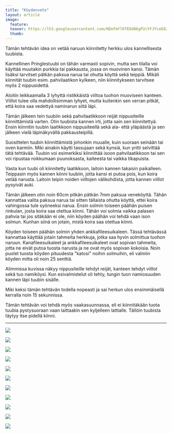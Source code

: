 ```yaml
---
title: "Köydenveto"
layout: article
image:
  feature:
  teaser: https://lh3.googleusercontent.com/HEmfmYlRfEOd86gP2cYFJYceE6ZB41rOT6zZFJdAo9j9pGCkNdjilYeRVwXRlN6S6Niye314wOdsY5Uxt-SGXBcA1CIPpswfDQEzNf48Uvb0SfsR6_ufLHme5uN5D7Ta1jbPBLkxIayRcC0uVYslM-SEVuQvog8xcMiIY8yY93SBJbhHdDCQNDFM2AnQc_tkAuGfCfCJdozT25hLX-SNVj_SteM_pvx29AthAK6nZUEToqs57KTW979gglZLD7_BOK84dHdYJlr6tGLpSs637ftH6d-Hr8bNS-WsMGe9l8wLZXplYA_kolaP70cRd6v6oI_2cGRw61Ee2YLB72Y2f_PHpCcmVbd018RS6fUmfy-bSFWyGvLH6TnX9Hb87WS9f2AKmd92pV8KErs4koPE2A8USNBlVWNB53p32uvG0AjDoL3JnExsbUHcGRdvSgLEUpD8TtzMdjaGBZ66VvWgbuToGaA4hkPi2uDOKIj8y-7L4BQhi6TRLVwj52Zqh4Umy57nfHlhYcVyF9MdQvxhZ5sF_I73CDF06nPR94Xeq-E=w245
  thumb:
---
```


Tämän tehtävän idea on vetää naruun kiinnitetty herkku ulos kannellisesta tuubista. 

Kannellinen Pringlestuubi on tähän varmasti sopivin, mutta sen tilalla voi käyttää muutakin purkkia tai pakkausta, jossa on muovinen kansi. Tämän lisäksi tarvitset pätkän paksua narua tai ohutta köyttä sekä teippiä. Mikäli kiinnität tuubin esim. pahvilaatikon kylkeen, niin kiinnitykseen tarvitsee myös 2 nippusidettä.

Aloitin leikkaamalla 3 lyhyttä ristikkäistä viiltoa tuohon muoviseen kanteen. Viillot tulee olla mahdollisimman lyhyet, mutta kuitenkin sen verran pitkät, että koira saa vedettyä naminarun siitä läpi.

Tämän jälkeen tein tuubiin sekä pahvilaatikkoon reijät nippusiteille kiinnittämistä varten. Otin tuubista kannen irti, jotta sain sen kiinnitettyä. Ensin kiinnitin tuubin laatikkoon nippusiteellä sekä ala- että yläpäästä ja sen jälkeen vielä läpinäkyvällä pakkausteipillä.

Suosittelen tuubin kiinnittämistä johonkin muualle, kuin suoraan seinään tai oven karmiin. Miki ainakin käytti tassujaan sekä kynsiä, kun yritti selvittää tätä tehtävää. Tuubin voi esimerkiksi kiinnittää isoon pahvilaatikkoon tai sen voi ripustaa roikkumaan puunoksasta, kaiteesta tai vaikka tikapuista.

Vasta kun tuubi oli kiinnitetty laatikkoon, laitoin kannen takaisin paikalleen. Teippasin myös kannen kiinni tuubiin, jotta kansi ei putoa pois, kun koira vetää narusta. Laitoin teipin noiden viiltojen välikohdista, jotta kannen viillot pysyivät auki.

Tämän jälkeen otin noin 60cm pitkän pätkän 7mm paksua veneköyttä. Tähän kannattaa valita paksua narua tai sitten tällaista ohutta köyttä, ettei koira vahingossa tule syöneeksi narua. Ensin solmin toiseen päähän puisen rinkulan, josta koira saa otettua kiinni. Tähän voi solmia vaikka palasen pahvia tai jos sitäkään ei ole, niin köyden päähän voi tehdä vaan ison solmun. Kunhan siinä on jotain, mistä koira saa otettua kiinni.

Köyden toiseen päähän solmin yhden ankkafileesuikaleen. Tässä tehtävässä kannattaa käyttää jotain tahmeita herkkuja, jotka saa hyvin solmittua tuohon naruun. Kanafileesuikaleet ja ankkafileesuikaleet ovat sopivan tahmeita, jotta ne eivät putoa tuosta narusta ja ne ovat myös sopivan kokoisia. Noin puolet tuosta köyden pituudesta "katosi" noihin solmuihin, eli valmiin köyden mitta oli noin 25 senttiä.

Alimmissa kuvissa näkyy nippusiteille tehdyt reijät, kanteen tehdyt viillot sekä tuo namiköysi. Kun esivalmistelut oli tehty, tungin tuon namiosuuden kannen läpi tuubin sisälle.

Miki keksi tämän tehtävän todella nopeasti ja sai herkun ulos ensimmäisellä kerralla noin 15 sekunnissa.

Tämän tehtävän voi tehdä myös vaakasuunnassa, eli ei kiinnitäkään tuota tuubia pystysuoraan vaan laittaakin sen kyljelleen lattialle. Tällöin tuubista täytyy itse pidellä kiinni.

---

[![](https://lh3.googleusercontent.com/V59wqIqWmSj0_di4roT0NlNpDvOtecon_mPQkRJlT_bUtyXxD6W577U08D65dwpPOuqXAYJQmqii1VnI4EQrlJc-WG1c7ImfwX9o564_lMuKmaqneaSIBXOwBKfwM_zo24a54FbrQElX1qdFkCxV3EMYitXzC78TxSey_mqdzWvt28yLgAtllxY4fZA1l5AIKxjxHFn0dJp9SKcijjMyztWP4vGoO_G1nFHIfdiY1U_gUo8RbxgLZQgvvwSMj1EXBNsOyIOj45WS_1sloltqCNJSYmkOCA01Q2yOcpjQNXKznLZuqwHX0TuUp21Q17YnXArPgU9BDE-Q6zksu8wakp6p_KX-0Dt1plKlpQijev6DaCSYETKmCDOsv0Kcol7DZ6O977D1LwrUo7I0SRWupbjZZ44tKUEMmv2aOg_9cMtwWjVfYZ9sYjC1_kLZZyFSNfkivsbBH4S85ILu0GAaHCq77vNv-JpkdRWVnjDHktGKiJHUwUnTSvEJzxl-kvAZRpXTVbChxnxmE4h7_DZ44yYo8YyqnArVKvbntL_7nvs=w800)](https://lh3.googleusercontent.com/V59wqIqWmSj0_di4roT0NlNpDvOtecon_mPQkRJlT_bUtyXxD6W577U08D65dwpPOuqXAYJQmqii1VnI4EQrlJc-WG1c7ImfwX9o564_lMuKmaqneaSIBXOwBKfwM_zo24a54FbrQElX1qdFkCxV3EMYitXzC78TxSey_mqdzWvt28yLgAtllxY4fZA1l5AIKxjxHFn0dJp9SKcijjMyztWP4vGoO_G1nFHIfdiY1U_gUo8RbxgLZQgvvwSMj1EXBNsOyIOj45WS_1sloltqCNJSYmkOCA01Q2yOcpjQNXKznLZuqwHX0TuUp21Q17YnXArPgU9BDE-Q6zksu8wakp6p_KX-0Dt1plKlpQijev6DaCSYETKmCDOsv0Kcol7DZ6O977D1LwrUo7I0SRWupbjZZ44tKUEMmv2aOg_9cMtwWjVfYZ9sYjC1_kLZZyFSNfkivsbBH4S85ILu0GAaHCq77vNv-JpkdRWVnjDHktGKiJHUwUnTSvEJzxl-kvAZRpXTVbChxnxmE4h7_DZ44yYo8YyqnArVKvbntL_7nvs=s0)

[![](https://lh3.googleusercontent.com/h8yxvzfykuURDbHOmQJ6IObjJTqCEBlWtNRvWRPumrBiWfA0QN5PtYaROAf4q3CP2skEBSP4CD-JDGmOWoPtZQFg2m5v7TDN8talLEAAHWiV0-kbkcb06JH9VA9RBHzR9D13wj_6EdctT-nkI9K523120XzdEBMLUNh9hSW0GSyCun1ex3qRVezfTYF6qF_rp19mKB-VQk7eqh-w_mTMQ1xSUvLbjZEmMCiVWDtV1vcckSHFm4RSfdfn8Ae2p0ZamnT7906G0Sa2pqAP7jAhptLdScof-b5yEbUKdjGvy5CuyoiRNN69u-rmYCUC1LgT1Q4bda9uBC3vcYyDywmS2rG7_pjAkykH3kU9-zJldpoA4SjxxUEBO5xtVeNl5CkFcCjDhZ9RzcBux9rCD2BCmxXk0XufUSCcpRH5uU9SEQlPKuSPEug7fXyh8ZQDKpSqjIKDxd4AippswfC-15_MHaljsEs0SB6cFKu4H5bXMt54HELiO3qKR6y6pXrwfISL0nKv2eGSE-jTagBmBw2UOykGnoTB_x4aZJ0RtJ_L_-s=w800)](https://lh3.googleusercontent.com/h8yxvzfykuURDbHOmQJ6IObjJTqCEBlWtNRvWRPumrBiWfA0QN5PtYaROAf4q3CP2skEBSP4CD-JDGmOWoPtZQFg2m5v7TDN8talLEAAHWiV0-kbkcb06JH9VA9RBHzR9D13wj_6EdctT-nkI9K523120XzdEBMLUNh9hSW0GSyCun1ex3qRVezfTYF6qF_rp19mKB-VQk7eqh-w_mTMQ1xSUvLbjZEmMCiVWDtV1vcckSHFm4RSfdfn8Ae2p0ZamnT7906G0Sa2pqAP7jAhptLdScof-b5yEbUKdjGvy5CuyoiRNN69u-rmYCUC1LgT1Q4bda9uBC3vcYyDywmS2rG7_pjAkykH3kU9-zJldpoA4SjxxUEBO5xtVeNl5CkFcCjDhZ9RzcBux9rCD2BCmxXk0XufUSCcpRH5uU9SEQlPKuSPEug7fXyh8ZQDKpSqjIKDxd4AippswfC-15_MHaljsEs0SB6cFKu4H5bXMt54HELiO3qKR6y6pXrwfISL0nKv2eGSE-jTagBmBw2UOykGnoTB_x4aZJ0RtJ_L_-s=s0)

[![](https://lh3.googleusercontent.com/2ylBwWk8tWQ5OyaqSRi4JPr2ZlcFrvrnNV1aMGm_rmHcarOcEjP-JWp_diYo9YM1j9HTlyUNq9UuggGDHQQlS2y9lGIhcK6f7kL3tnI6legI-8VUZ-EYW3tOmdqUT7xgipSJQ7aRZox5rl_OA5uBbd32doSULeYS2-znzQBIaqlymT2zHXO-h4Te3X5DoQutDVH3fkcPyiTD9wRSiQJ9WjgT1BWWKOeukF0TuUmv_O1hSi_YcH5SG3ifIcSimSW2D4yFESsELMSTJrGguHaIBHiuyPGN_VGoAyRqsgsFh6cC2LTcx_AzKIk0Ie9n_sChY04W5PfE_UpCu-wBsrnwBtnE5iJihWRK2JfUVA4DOeF-I1ERGf_ObWtQTedFW4aa4sLKMD1eDaKxH294f17L5c1eHu5R15ae9y3w-xW_G_W-Paq8aUUW2hq7mnt-Y-1dgH-b_sNEvpURVUvkrSlyxOSGZtOTTp7oZ1Qn8YD-3FRbmZWv79pbKADEmTlUKgsiUYB_5y8yizwcgHxEwfcDUn1sOPBLhOFQ0fTHwOgh6v4=w800)](https://lh3.googleusercontent.com/2ylBwWk8tWQ5OyaqSRi4JPr2ZlcFrvrnNV1aMGm_rmHcarOcEjP-JWp_diYo9YM1j9HTlyUNq9UuggGDHQQlS2y9lGIhcK6f7kL3tnI6legI-8VUZ-EYW3tOmdqUT7xgipSJQ7aRZox5rl_OA5uBbd32doSULeYS2-znzQBIaqlymT2zHXO-h4Te3X5DoQutDVH3fkcPyiTD9wRSiQJ9WjgT1BWWKOeukF0TuUmv_O1hSi_YcH5SG3ifIcSimSW2D4yFESsELMSTJrGguHaIBHiuyPGN_VGoAyRqsgsFh6cC2LTcx_AzKIk0Ie9n_sChY04W5PfE_UpCu-wBsrnwBtnE5iJihWRK2JfUVA4DOeF-I1ERGf_ObWtQTedFW4aa4sLKMD1eDaKxH294f17L5c1eHu5R15ae9y3w-xW_G_W-Paq8aUUW2hq7mnt-Y-1dgH-b_sNEvpURVUvkrSlyxOSGZtOTTp7oZ1Qn8YD-3FRbmZWv79pbKADEmTlUKgsiUYB_5y8yizwcgHxEwfcDUn1sOPBLhOFQ0fTHwOgh6v4=s0)

[![](https://lh3.googleusercontent.com/ymG4EaYb0ETFQzkftMfYiPX217uwQpR4_FHoqLBFu-Y5FXav9UfAid6lnq0QGWdeACV6agGlbE0-1ppWjIcMFlYo4nHx1U0JufeES7rVRstK4KUL6vA76uaXHEvHhUWHBQUS_blbitgsdnoLNng19htvh-BcbXjmXwkyXrBGOBkqH0H96Vfp0Tw1aNSUXKaw31kI9Y6yjg9nU1qjkQy4aMGCYzJfvuDRTbXI_ElvhW6l0EljoehCQo9cJO7IxNMuA8qDPdLn51RoUMc7_R7vVrNmLoDrIqaGonUho7PFxWZB17kYTXLXXctMDqnIY21VrzWf5zf0FD208jUcCWKoHT51gB3pSQTBv_aCxoq_jr3A-F6NsemCCCYBdbIH1FCcnozFXXViEOJQwBgx7mNKuWR86hVNlSUt-Xvhn6FHbwHH_mTo0pBX1NRxTbpT3zHizBwT2Nr1wRKLRNkRk8ZPRg5EFvag2N4Zb778DqK3emv6UlA1BdJU46lhLnzsIOSgw69GBobIjpHJQ7lixvILnIPpmzEueVW6kQwSOoyVXk0=w800)](https://lh3.googleusercontent.com/ymG4EaYb0ETFQzkftMfYiPX217uwQpR4_FHoqLBFu-Y5FXav9UfAid6lnq0QGWdeACV6agGlbE0-1ppWjIcMFlYo4nHx1U0JufeES7rVRstK4KUL6vA76uaXHEvHhUWHBQUS_blbitgsdnoLNng19htvh-BcbXjmXwkyXrBGOBkqH0H96Vfp0Tw1aNSUXKaw31kI9Y6yjg9nU1qjkQy4aMGCYzJfvuDRTbXI_ElvhW6l0EljoehCQo9cJO7IxNMuA8qDPdLn51RoUMc7_R7vVrNmLoDrIqaGonUho7PFxWZB17kYTXLXXctMDqnIY21VrzWf5zf0FD208jUcCWKoHT51gB3pSQTBv_aCxoq_jr3A-F6NsemCCCYBdbIH1FCcnozFXXViEOJQwBgx7mNKuWR86hVNlSUt-Xvhn6FHbwHH_mTo0pBX1NRxTbpT3zHizBwT2Nr1wRKLRNkRk8ZPRg5EFvag2N4Zb778DqK3emv6UlA1BdJU46lhLnzsIOSgw69GBobIjpHJQ7lixvILnIPpmzEueVW6kQwSOoyVXk0=s0)

[![](https://lh3.googleusercontent.com/ZamwRsaPheJC6susMcuy3j27bkZrU3Mfm4jY9Hk7QzfRNW-5oIEX6vB4Na2KPuXTXPwd-r_GTX2hi-yDTr-Sr8oXh_JnZJgowXWabNE9paemy-i0xf_suDIcmaAWIXVTPqcu--79s2oXNV7PzlJyeIIyPGwU4lXAJfjtrCYcU0Syv_orxjcZt3979_Ldbcyg0LAbc5VbBc-r4A9LwBbm25m3zu8CRu-Vzi3dxDbVWk1ZHnKOd7tvWz8v3ObM5J4TmYkG8RhKGugRz0b95vdd4pth8Ilm0vInseDvzprXlI_HbkXInfNyIDmrfd2URHvGAXMDc7oHPQF_At7whYyAAeNS5pOeRHH0Uzuv7cjwoCJo66NL2fnkxcsPg1OIaz8GnpH28tgFQ_cDEx4L8ab01zzgC5UmTvaeW4u2GXtuOzLOqcnhJ39I011cyV6xfB4H_p5hvay7Hg8jYYZqrY5DICrpIwWDKTmTIbGuEe233Yw8UHh-Fwq-mDCm4hEKv0xTei0Tb6N1Q0kyggySYSrKF7dZYJ-TxJgGLGGR5fF3WRc=w800)](https://lh3.googleusercontent.com/ZamwRsaPheJC6susMcuy3j27bkZrU3Mfm4jY9Hk7QzfRNW-5oIEX6vB4Na2KPuXTXPwd-r_GTX2hi-yDTr-Sr8oXh_JnZJgowXWabNE9paemy-i0xf_suDIcmaAWIXVTPqcu--79s2oXNV7PzlJyeIIyPGwU4lXAJfjtrCYcU0Syv_orxjcZt3979_Ldbcyg0LAbc5VbBc-r4A9LwBbm25m3zu8CRu-Vzi3dxDbVWk1ZHnKOd7tvWz8v3ObM5J4TmYkG8RhKGugRz0b95vdd4pth8Ilm0vInseDvzprXlI_HbkXInfNyIDmrfd2URHvGAXMDc7oHPQF_At7whYyAAeNS5pOeRHH0Uzuv7cjwoCJo66NL2fnkxcsPg1OIaz8GnpH28tgFQ_cDEx4L8ab01zzgC5UmTvaeW4u2GXtuOzLOqcnhJ39I011cyV6xfB4H_p5hvay7Hg8jYYZqrY5DICrpIwWDKTmTIbGuEe233Yw8UHh-Fwq-mDCm4hEKv0xTei0Tb6N1Q0kyggySYSrKF7dZYJ-TxJgGLGGR5fF3WRc=s0)

[![](https://lh3.googleusercontent.com/MTfbF0Yo7PH2XsPuRflr9wxkXGMjGVIK-Ua3diq23KAnEeBNYMMQcsCY3VvE-yk3TXSonFF7Wp0c1ouPKt8K8sd-xOhAc7YahkK14CAoaoylzkQARZ87itxHYAQ2fn2jFlZ4rmX310qYdZEbIRPXhOSFRvzjssM5XibG4KsC4TO_WFCizaeEnfqpCfLEiZs9rtYHk8d7DU89BKek5j8Z8kIbEUF9FFPMAjVxcNTCxJtan7zBfh9h_vnydaw304wY67axz1yFANQFgBGwHD_ZzQgIOMcljG1At_TMBSkKKttwmi35Hy-7Cjp4OGBnrXmuFkQqLsU0qgYRwFKF3Wz-EG-hIRYb9JzSr4oN5p1cKOBmsOaWJLggD8i01sUSxUu0WyACgGJ6LCmQznoABSM_nM7A9E3SoGBxuaK3l0ppuyJ-3fFCX15nGHKO_SW07RkrFaB7_GL_AeS5ZG7yo1WXeMzmecuwqv-rqFuASfr9k4uUN2bXi6P816TCtSCBcDIV3VlpIzfVkaVm3WCNDbxAyc13zsgvzQK_6GPLlC704_w=w800)](https://lh3.googleusercontent.com/MTfbF0Yo7PH2XsPuRflr9wxkXGMjGVIK-Ua3diq23KAnEeBNYMMQcsCY3VvE-yk3TXSonFF7Wp0c1ouPKt8K8sd-xOhAc7YahkK14CAoaoylzkQARZ87itxHYAQ2fn2jFlZ4rmX310qYdZEbIRPXhOSFRvzjssM5XibG4KsC4TO_WFCizaeEnfqpCfLEiZs9rtYHk8d7DU89BKek5j8Z8kIbEUF9FFPMAjVxcNTCxJtan7zBfh9h_vnydaw304wY67axz1yFANQFgBGwHD_ZzQgIOMcljG1At_TMBSkKKttwmi35Hy-7Cjp4OGBnrXmuFkQqLsU0qgYRwFKF3Wz-EG-hIRYb9JzSr4oN5p1cKOBmsOaWJLggD8i01sUSxUu0WyACgGJ6LCmQznoABSM_nM7A9E3SoGBxuaK3l0ppuyJ-3fFCX15nGHKO_SW07RkrFaB7_GL_AeS5ZG7yo1WXeMzmecuwqv-rqFuASfr9k4uUN2bXi6P816TCtSCBcDIV3VlpIzfVkaVm3WCNDbxAyc13zsgvzQK_6GPLlC704_w=s0)

[![](https://lh3.googleusercontent.com/mJl0P9_SDJNQhfgxmYvB_23K6r_VjIgOIqKexwsa309lukZAGWHEmYhrr_XC3Qp5OCtqcCuReI76ORxQP31G4TdAwGiHXuW5Z_ehWiu3FMWiG2l4bKZ5i4MzOITdGeFHTLCRnb8tQoWECZQkUSI_U63lfhrwc7Tp12MAjictjgn9VA9iHoX-kivSR_sQm59XoDBRJPB8MGeaX6LohEzn71GIHTLLetLvML79qeU0Bde7EnhlbYXoUQxSbs5CwqlS87_1rw0oGBwBneZkzINKbAM3aAHDlV_54AQcO9sJGX9WXpSxPPlDDobKVoLyTKhE3tKfse5lWcAbheiI6rJ9wA_o4kF4DVdbcK-GJ3BjXkUokbYXc7VgQixbQniukhP12SEjbIcj0TFfroxkUZzJmeQnDELsDKS_BkndExcmXl5Po3H4IE4PWEn2JKaY_nXH8_c_0SY1bjIGEqZRlFfi1IR1P6Rj1rKpzJOxxloJ302oFcSQFUOHgpqwJ_hp-GV_hN0jFzEmhtu6qivTlNWUuGCK-oXv2dHJhgNhqbf-Pbw=w800)](https://lh3.googleusercontent.com/mJl0P9_SDJNQhfgxmYvB_23K6r_VjIgOIqKexwsa309lukZAGWHEmYhrr_XC3Qp5OCtqcCuReI76ORxQP31G4TdAwGiHXuW5Z_ehWiu3FMWiG2l4bKZ5i4MzOITdGeFHTLCRnb8tQoWECZQkUSI_U63lfhrwc7Tp12MAjictjgn9VA9iHoX-kivSR_sQm59XoDBRJPB8MGeaX6LohEzn71GIHTLLetLvML79qeU0Bde7EnhlbYXoUQxSbs5CwqlS87_1rw0oGBwBneZkzINKbAM3aAHDlV_54AQcO9sJGX9WXpSxPPlDDobKVoLyTKhE3tKfse5lWcAbheiI6rJ9wA_o4kF4DVdbcK-GJ3BjXkUokbYXc7VgQixbQniukhP12SEjbIcj0TFfroxkUZzJmeQnDELsDKS_BkndExcmXl5Po3H4IE4PWEn2JKaY_nXH8_c_0SY1bjIGEqZRlFfi1IR1P6Rj1rKpzJOxxloJ302oFcSQFUOHgpqwJ_hp-GV_hN0jFzEmhtu6qivTlNWUuGCK-oXv2dHJhgNhqbf-Pbw=s0)

[![](https://lh3.googleusercontent.com/rUhJVBkWYSyI9c8MzCy_51ynJiBYVXc8_AVai7mYtcuoKElLFiMNXy8Rt9RLMBMFUS-gcfekWaIuMmcnJ5N_S9LVnMGbJAVAHN9eeyI_ctUIJr9hzTLOQSXYdP1wisWoU5BaEmxfZAXu416zWWXEHc6IyC_BYQvxa6BMxSAqL-SlYwVYvKzU97xpNqR7AsdPjAqdUD77aCuaWepUUWzmPg-3KktROm2F_yKRKiy9uhWI5IU54fvuJYRPF8m0uNEgr4yIGg0q-8X1FVxtBlmOKh_jdHlwwkUDWKnWsZxCfHkkuMTg4t4XAynQvZ5hDSozmOh6sg2V3o2cqmqT-b_keBtQ5CT4ynzVcw1opDTiRsbrHsdE6sIHmEneY_wG-0JHjvdBk7bMW7gaOgHJ8TLtLP6mMDJuhqyJ7Oc81Zbt-SSOvuy0kTOws4P2AsEX6msIr7Yr7-LkJtbVwYxRjpb3RfxU4Z8vgwqHuWLd9qTddBUZGxmJal-EZgnUadbPS1LUznGv20-dKuYKWWXhz0-xuVUfuq1U2yAYJtX5m3-9Qdk=w800)](https://lh3.googleusercontent.com/rUhJVBkWYSyI9c8MzCy_51ynJiBYVXc8_AVai7mYtcuoKElLFiMNXy8Rt9RLMBMFUS-gcfekWaIuMmcnJ5N_S9LVnMGbJAVAHN9eeyI_ctUIJr9hzTLOQSXYdP1wisWoU5BaEmxfZAXu416zWWXEHc6IyC_BYQvxa6BMxSAqL-SlYwVYvKzU97xpNqR7AsdPjAqdUD77aCuaWepUUWzmPg-3KktROm2F_yKRKiy9uhWI5IU54fvuJYRPF8m0uNEgr4yIGg0q-8X1FVxtBlmOKh_jdHlwwkUDWKnWsZxCfHkkuMTg4t4XAynQvZ5hDSozmOh6sg2V3o2cqmqT-b_keBtQ5CT4ynzVcw1opDTiRsbrHsdE6sIHmEneY_wG-0JHjvdBk7bMW7gaOgHJ8TLtLP6mMDJuhqyJ7Oc81Zbt-SSOvuy0kTOws4P2AsEX6msIr7Yr7-LkJtbVwYxRjpb3RfxU4Z8vgwqHuWLd9qTddBUZGxmJal-EZgnUadbPS1LUznGv20-dKuYKWWXhz0-xuVUfuq1U2yAYJtX5m3-9Qdk=s0)

[![](https://lh3.googleusercontent.com/JJfTUv86OTqc0dfGvou_OjvVFgFF9JyV06zYbyXBAEY6ub77xPHeaBxHm_IMF12m43ruJY0xFtEz0lQKEmJI3X1LTDeQ_iJ2bUO997sDS4OhNq5YGx662Hi5kj-CA2Lr_zuHpmDJmvGrRfA86fR65HOnsmMDJp3uTuEUHgCXBPClK8iNYXQeYCpD3eLVhp4X-onnoTvjbqsYMOGJWB1JHR9KBxwTJh71-BofoDgIcbdNbqeXt6UsxNajhK05KRk307u3smp6fSk51AiJBRVYPAx748GIV_6B61qJLBoTFSx_bxhpL1box0V_Fnngaet4_Uv2jBTSCbs0CIR2zZhJ1GEtAAUvvrdnnzjYunWX2RLv6i2HSzwfypra6V-dQ0CibRx9a8cPRi92x_pYPE5VDsxZdJN4LhPH5-cg9FcBnfZwFQ7ds_7Mxc6iQvQPBJxEUY1XM28kFb8dwl-3RJZgZBIX_UzEUzJoNmu87Qm6yXXQhZYiQGbDn_kitmSZYPio0zmj_8vFjApv2NQnSqbVb944SLf2-rqc2rpJnMtpjYo=w800)](https://lh3.googleusercontent.com/JJfTUv86OTqc0dfGvou_OjvVFgFF9JyV06zYbyXBAEY6ub77xPHeaBxHm_IMF12m43ruJY0xFtEz0lQKEmJI3X1LTDeQ_iJ2bUO997sDS4OhNq5YGx662Hi5kj-CA2Lr_zuHpmDJmvGrRfA86fR65HOnsmMDJp3uTuEUHgCXBPClK8iNYXQeYCpD3eLVhp4X-onnoTvjbqsYMOGJWB1JHR9KBxwTJh71-BofoDgIcbdNbqeXt6UsxNajhK05KRk307u3smp6fSk51AiJBRVYPAx748GIV_6B61qJLBoTFSx_bxhpL1box0V_Fnngaet4_Uv2jBTSCbs0CIR2zZhJ1GEtAAUvvrdnnzjYunWX2RLv6i2HSzwfypra6V-dQ0CibRx9a8cPRi92x_pYPE5VDsxZdJN4LhPH5-cg9FcBnfZwFQ7ds_7Mxc6iQvQPBJxEUY1XM28kFb8dwl-3RJZgZBIX_UzEUzJoNmu87Qm6yXXQhZYiQGbDn_kitmSZYPio0zmj_8vFjApv2NQnSqbVb944SLf2-rqc2rpJnMtpjYo=s0)

[![](https://lh3.googleusercontent.com/IzON88Nn3tON6P0OwULrXlWHRv9T8eJoGJp38VXAqm3vPAeXnZPGQy_lfO6_1d0gd87zdYBykYdjK_ZZdso3yIw-aOfh1X6kGLLsRZqC5rQJoB-MnNQPWm_G2BzsTVXLwvFLT88LwvaFcg7yd_ljd8Jjlhjg8tzHyxuqT9w_IduCuPQyb12KIhWP-hv7TEqyl-0_21YHoxBkSu_7fUhwMZE3VOShmW04ih-0R3-7FK5DnHQ4KnJ-BFeAIcMBjFqSG0lb7lqw_qfsCTlUZdx5RKcuSly9tABrwlkABUGZdnnxuZL2FumXSnA7FDG9W5uKgTtAeVNLJUv81WC-Ftor3WQps98cjke1SOsziqyef2S2ArHuF_EDEKSn20i6xEZFMDiPU5frrmCJExlVcoZbYa0MA_nFj-1ohnUn-6-NMZdyq7lw9e6HSqdmpb_cew6_6isN6GfNnJvEg3Dh0lNfyYLAx6cFezehdxrnVw5qoKT66ZdccY-fhgmZxdAPXttjhSNF9wZUbSsrSsEjI0Fi7koR3h4OPhubR9fQWvxX1u4=w800)](https://lh3.googleusercontent.com/IzON88Nn3tON6P0OwULrXlWHRv9T8eJoGJp38VXAqm3vPAeXnZPGQy_lfO6_1d0gd87zdYBykYdjK_ZZdso3yIw-aOfh1X6kGLLsRZqC5rQJoB-MnNQPWm_G2BzsTVXLwvFLT88LwvaFcg7yd_ljd8Jjlhjg8tzHyxuqT9w_IduCuPQyb12KIhWP-hv7TEqyl-0_21YHoxBkSu_7fUhwMZE3VOShmW04ih-0R3-7FK5DnHQ4KnJ-BFeAIcMBjFqSG0lb7lqw_qfsCTlUZdx5RKcuSly9tABrwlkABUGZdnnxuZL2FumXSnA7FDG9W5uKgTtAeVNLJUv81WC-Ftor3WQps98cjke1SOsziqyef2S2ArHuF_EDEKSn20i6xEZFMDiPU5frrmCJExlVcoZbYa0MA_nFj-1ohnUn-6-NMZdyq7lw9e6HSqdmpb_cew6_6isN6GfNnJvEg3Dh0lNfyYLAx6cFezehdxrnVw5qoKT66ZdccY-fhgmZxdAPXttjhSNF9wZUbSsrSsEjI0Fi7koR3h4OPhubR9fQWvxX1u4=s0)

[![](https://lh3.googleusercontent.com/QBNjjWYIyw2J-c4k_B1OmqW4CIU9N3K6C-U7t6btYbzaFGL7s-6aWdBTznttaRukXY7S_mTODfhEuZqaa-v7F587OEnic6tTb3s-8PEJ3s2bAcbNj-IXrtE3miYh0aLE_sUO2NVEozHOhJOQjTUrec39XLuU9TM7XPgcv2kup66cs7VCQ8zuBYlobeIr5XqjgPM-rwx5_LNya2BDttAP62adopKVz6NP9e85c3jkeJB5I4CTmjp3VFPMlQz6NPG4ZJtBleLrEDiFVQSdV04OZOs_3skNC4PEADcZcj-pM0dGzIRZP27-i_FzEM66PlO4_jSd044AqPARf4zcpN8P5L84nks1J950isSBaFeLKRP8J61Xj0bYsD_ZcqDK-2jb4FcIrhyoVkfLvRa3X75rf4gUtSexHxPeXu19K6nz8QRYPqyEGTv2T641hL_EiRQTLx1sDtFokR_j3A7uW0wPKZ8x2WZKZmub3D-uP1qahwAcIY_Ru1WRruH3MP-Ayp1Ynz0NDssW5dfg2bXu7fiG5csgrqOgfKTRvYH5eESB_wU=w800)](https://lh3.googleusercontent.com/QBNjjWYIyw2J-c4k_B1OmqW4CIU9N3K6C-U7t6btYbzaFGL7s-6aWdBTznttaRukXY7S_mTODfhEuZqaa-v7F587OEnic6tTb3s-8PEJ3s2bAcbNj-IXrtE3miYh0aLE_sUO2NVEozHOhJOQjTUrec39XLuU9TM7XPgcv2kup66cs7VCQ8zuBYlobeIr5XqjgPM-rwx5_LNya2BDttAP62adopKVz6NP9e85c3jkeJB5I4CTmjp3VFPMlQz6NPG4ZJtBleLrEDiFVQSdV04OZOs_3skNC4PEADcZcj-pM0dGzIRZP27-i_FzEM66PlO4_jSd044AqPARf4zcpN8P5L84nks1J950isSBaFeLKRP8J61Xj0bYsD_ZcqDK-2jb4FcIrhyoVkfLvRa3X75rf4gUtSexHxPeXu19K6nz8QRYPqyEGTv2T641hL_EiRQTLx1sDtFokR_j3A7uW0wPKZ8x2WZKZmub3D-uP1qahwAcIY_Ru1WRruH3MP-Ayp1Ynz0NDssW5dfg2bXu7fiG5csgrqOgfKTRvYH5eESB_wU=s0)
